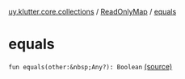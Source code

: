 [uy.klutter.core.collections](../index.md) / [ReadOnlyMap](index.md) / [equals](.)


# equals
`fun equals(other:&nbsp;Any?): Boolean` [(source)](https://github.com/kohesive/klutter/blob/master/core-jdk6/src/main/kotlin/uy/klutter/core/common/Immutable.kt#L179)



